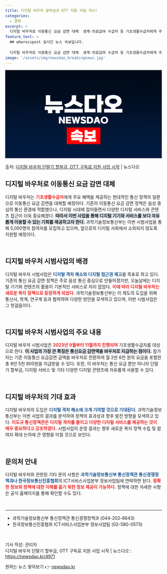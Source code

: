 ```yaml
---
title: 디지털 바우처 할부금과 OTT 지원 사업 개시!
categories:
  - 경제
excerpt: >
  디지털 바우처로 이동통신 요금 감면 대체  생계·의료급여 수급자 등 기초생활수급자에게 주는 이동통신 요금감면…
feature_text: >
  ## whereispost 실시간 뉴스 속보입니다.

  디지털 바우처로 이동통신 요금 감면 대체  생계·의료급여 수급자 등 기초생활수급자에게 주는 이동통신 요금감면…
image: '/assets/img/newsdao_breakingnews.jpg'
---
```


![뉴스다오 속보](/assets/img/newsdao_breakingnews.jpg)

<p>출처: <a href="https://newsdao.kr/4971" rel="dofollow">디지털 바우처 단말기 할부금, OTT 구독료 지원 사업 시작</a> | 뉴스다오</p>

<h2 data-ke-size="size26">디지털 바우처로 이동통신 요금 감면 대체</h2>
<p data-ke-size="size16">디지털 바우처는 <b><span style="color: #ee2323;">기초생활수급자</span></b>에게 주요 혜택을 제공하는 현대적인 통신 정책의 일환으로 이동통신 요금 감면을 대체할 예정이다. 기존의 이동통신 요금 감면 정책은 음성 중심의 통신 환경에 적합했으나, 디지털 시대에 접어들면서 다양한 디지털 서비스와 콘텐츠 접근이 더욱 중요해졌다. <b><span style="background-color: #21538527;">따라서 이번 사업을 통해 디지털 기기와 서비스를 보다 자유롭게 이용할 수 있는 기회를 제공하고자 한다.</span></b> 과학기술정보통신부는 이번 시범사업을 통해 5,000명의 참여자를 모집하고 있으며, 앞으로의 디지털 사회에서 소외되지 않도록 지원할 예정이다.</p>
<p data-ke-size="size16">&nbsp;</p>

<h2 data-ke-size="size26">디지털 바우처 시범사업의 배경</h2>
<p data-ke-size="size16">디지털 바우처 시범사업은 <b><span style="color: #1a5490;">디지털 격차 해소와 디지털 접근권 제고</span></b>를 목표로 하고 있다. 기존의 통신 요금 감면 정책은 주로 음성 통신 중심으로 만들어졌지만, 오늘날에는 디지털 기기와 컨텐츠의 활용이 기본적인 서비스로 자리 잡았다. <b><span style="color: #ee2323;">이에 따라 디지털 바우처는 새로운 복지 정책으로 등장하게 되었다.</span></b> 과학기술정보통신부는 이 제도의 도입을 위해 통신사, 학계, 연구계 등과 협력하여 다양한 방안을 모색하고 있으며, 이번 시범사업은 그 첫걸음이다.</p>
<p data-ke-size="size16">&nbsp;</p>

<h2 data-ke-size="size26">디지털 바우처 시범사업의 주요 내용</h2>
<p data-ke-size="size16">디지털 바우처 시범사업은 <b><span style="color: #ee2323;">2023년 9월부터 11월까지 진행되며</span></b> 기초생활수급자를 대상으로 한다. <b><span style="background-color: #21538527;">이 사업의 가장 큰 특징은 통신요금 감면액을 바우처로 지급하는 점이다.</span></b> 참가자는 기존 이동통신 요금감면 금액을 바우처로 전환하여 월 2만 6천 원의 요금을 포함한 총 8만 5천 800원을 지급받을 수 있다. 또한, 이 바우처는 통신 요금 뿐만 아니라 단말기 할부금, 디지털 서비스 및 기타 다양한 디지털 콘텐츠에 자유롭게 사용할 수 있다.</p>
<p data-ke-size="size16">&nbsp;</p>

<h2 data-ke-size="size26">디지털 바우처의 기대 효과</h2>
<p data-ke-size="size16">디지털 바우처의 도입은 <b><span style="color: #1a5490;">디지털 격차 해소에 크게 기여할 것으로 기대된다.</span></b> 과학기술정보통신부는 이번 사업의 결과를 분석하여 정책의 효과성과 향후 발전 방향을 모색하고 있다. <b><span style="color: #ee2323;">이도규 통신정책관은 디지털 격차를 줄이고 다양한 디지털 서비스를 제공하는 것이 매우 중요하다고 강조하였다.</span></b> 시범사업의 운영 결과는 향후 새로운 복지 정책 수립 및 참여자 확대 논의에 큰 영향을 미칠 것으로 보인다.</p>
<p data-ke-size="size16">&nbsp;</p>

<h2 data-ke-size="size26">문의처 안내</h2>
<p data-ke-size="size16">디지털 바우처와 관련된 기타 문의 사항은 <b><span style="color: #1a5490;">과학기술정보통신부 통신정책관 통신경쟁정책과나 한국정보통신진흥협회</span></b>의 ICT서비스사업본부 정보사업팀에 연락하면 된다. <b><span style="color: #ee2323;">정확한 정보와 정책에 대한 이해를 돕기 위한 정보 제공이 가능하다.</span></b> 정책에 대한 자세한 사항은 공식 홈페이지를 통해 확인할 수도 있다.</p>
<p data-ke-size="size16">&nbsp;</p>

<hr>
<ul>
    <li>과학기술정보통신부 통신정책관 통신경쟁정책과 (044-202-6643)</li>
    <li>한국정보통신진흥협회 ICT서비스사업본부 정보사업팀 (02-580-0573)</li>
</ul>
<p data-ke-size="size16">&nbsp;</p>
<p data-ke-size="size16">기사 작성: 관리자<br/>
디지털 바우처 단말기 할부금, OTT 구독료 지원 사업 시작 | 뉴스다오  : <a href="https://newsdao.kr/4971">https://newsdao.kr/4971</a></p>
 

원하는 뉴스 찾아보기 👉 <a href="https://newsdao.kr" rel="dofollow">newsdao.kr</a>



